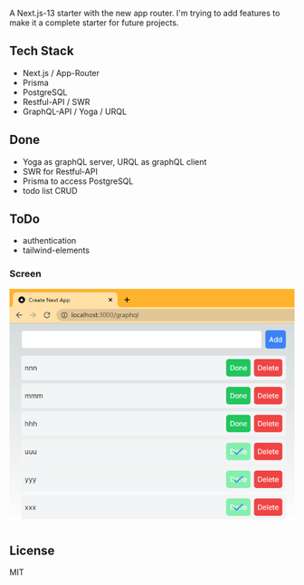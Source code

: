 A Next.js-13 starter with the new app router. 
I'm trying to add features to make it a complete starter for future projects.

## Tech Stack

- Next.js / App-Router
- Prisma
- PostgreSQL
- Restful-API / SWR
- GraphQL-API / Yoga / URQL

## Done

- Yoga as graphQL server, URQL as graphQL client
- SWR for Restful-API
- Prisma to access PostgreSQL
- todo list CRUD

## ToDo

- authentication
- tailwind-elements

### Screen
![](https://github.com/maxyou/nextjs13-starter/raw/master/nextjs-starter-screen.PNG)

## License

MIT
